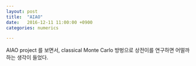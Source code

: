 ```yaml
---
layout: post
title:  "AIAO"
date:   2016-12-11 11:00:00 +0900
categories: numerics

---
```


AIAO project 를 보면서, classical Monte Carlo 방벙으로 상전이를 연구하면 어떨까하는 생각이 들었다.

